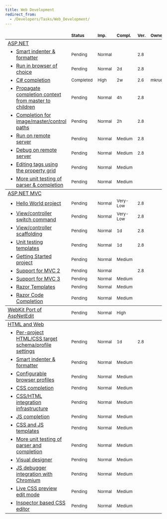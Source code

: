 ```yaml
---
title: Web Development
redirect_from:
  - /Developers/Tasks/Web_Development/
---
```


<table class="task-list" width="100%">
    <thead>
        <tr>
            <td style="padding-left: 0pt;" width="50%">  </td>
            <td valign="bottom"><span style="font-size: smaller;"><strong>Status</strong></span></td>
            <td valign="bottom"><span style="font-size: smaller;"><strong>Imp.</strong></span></td>
            <td valign="bottom"><strong><span style="font-size: smaller;">Compl.</span></strong></td>
            <td valign="bottom"><span style="font-size: smaller;"><strong>Ver.</strong></span></td>
            <td valign="bottom"><span style="font-size: smaller;"><strong>Owner</strong></span></td>
            <td valign="bottom">&nbsp;</td>
        </tr>
    </thead>
    <tbody>
        <tr>
            <td><a rel="custom nofollow" href="/archived/developers/tasks/web-development/asp.net/">ASP.NET</a></td>
            <td>&nbsp;</td>
            <td>&nbsp;</td>
            <td>&nbsp;</td>
            <td>&nbsp;</td>
            <td>&nbsp;</td>
            <td>&nbsp;</td>
        </tr>
        <tr>
            <td><ul style="margin: 0pt;"> <li><a rel="custom nofollow" href="/archived/developers/tasks/web-development/asp.net/">Smart indenter &amp; formatter</a></li> </ul> </td>
            <td class="task-status-Pending"><span style="font-size: smaller;">Pending</span></td>
            <td class="task-importance-Normal"><span style="font-size: smaller;">Normal</span></td>
            <td class="task-complexity-"><span style="font-size: smaller;"></span></td>
            <td><span style="font-size: smaller;">2.8</span></td>
            <td><span style="font-size: smaller;"></span></td>
            <td></td>
        </tr>
        <tr>
            <td><ul style="margin: 0pt;"> <li><a rel="custom nofollow" href="/archived/developers/tasks/web-development/asp.net/">Run in browser of choice</a></li> </ul> </td>
            <td class="task-status-Pending"><span style="font-size: smaller;">Pending</span></td>
            <td class="task-importance-Normal"><span style="font-size: smaller;">Normal</span></td>
            <td class="task-complexity-2d"><span style="font-size: smaller;">2d</span></td>
            <td><span style="font-size: smaller;">2.8</span></td>
            <td><span style="font-size: smaller;"></span></td>
            <td></td>
        </tr>
        <tr>
            <td><ul style="margin: 0pt;"> <li><a rel="custom nofollow" href="/archived/developers/tasks/web-development/asp.net/">C# completion </a></li> </ul> </td>
            <td class="task-status-Completed"><span style="font-size: smaller;">Completed</span></td>
            <td class="task-importance-High"><span style="font-size: smaller;">High</span></td>
            <td class="task-complexity-2w"><span style="font-size: smaller;">2w</span></td>
            <td><span style="font-size: smaller;">2.6</span></td>
            <td><span style="font-size: smaller;">mkrueger</span></td>
            <td></td>
        </tr>
        <tr>
            <td><ul style="margin: 0pt;"> <li><a rel="custom nofollow" href="/archived/developers/tasks/web-development/asp.net/">Propagate completion context from master to children</a></li> </ul> </td>
            <td class="task-status-Pending"><span style="font-size: smaller;">Pending</span></td>
            <td class="task-importance-Normal"><span style="font-size: smaller;">Normal</span></td>
            <td class="task-complexity-4h"><span style="font-size: smaller;">4h</span></td>
            <td><span style="font-size: smaller;">2.8</span></td>
            <td><span style="font-size: smaller;"></span></td>
            <td></td>
        </tr>
        <tr>
            <td><ul style="margin: 0pt;"> <li><a rel="custom nofollow" href="/archived/developers/tasks/web-development/asp.net/">Completion for image/master/control paths</a></li> </ul> </td>
            <td class="task-status-Pending"><span style="font-size: smaller;">Pending</span></td>
            <td class="task-importance-Normal"><span style="font-size: smaller;">Normal</span></td>
            <td class="task-complexity-2h"><span style="font-size: smaller;">2h</span></td>
            <td><span style="font-size: smaller;">2.8</span></td>
            <td><span style="font-size: smaller;"></span></td>
            <td></td>
        </tr>
        <tr>
            <td><ul style="margin: 0pt;"> <li><a rel="custom nofollow" href="/archived/developers/tasks/web-development/asp.net/">Run on remote server</a></li> </ul> </td>
            <td class="task-status-Pending"><span style="font-size: smaller;">Pending</span></td>
            <td class="task-importance-Normal"><span style="font-size: smaller;">Normal</span></td>
            <td class="task-complexity-Medium"><span style="font-size: smaller;">Medium</span></td>
            <td><span style="font-size: smaller;">2.8</span></td>
            <td><span style="font-size: smaller;"></span></td>
            <td></td>
        </tr>
        <tr>
            <td><ul style="margin: 0pt;"> <li><a rel="custom nofollow" href="/archived/developers/tasks/web-development/asp.net/">Debug on remote server</a></li> </ul> </td>
            <td class="task-status-Pending"><span style="font-size: smaller;">Pending</span></td>
            <td class="task-importance-Normal"><span style="font-size: smaller;">Normal</span></td>
            <td class="task-complexity-Medium"><span style="font-size: smaller;">Medium</span></td>
            <td><span style="font-size: smaller;">2.8</span></td>
            <td><span style="font-size: smaller;"></span></td>
            <td></td>
        </tr>
        <tr>
            <td><ul style="margin: 0pt;"> <li><a rel="custom nofollow" href="/archived/developers/tasks/web-development/asp.net/">Editing tags using the property grid</a></li> </ul> </td>
            <td class="task-status-Pending"><span style="font-size: smaller;">Pending</span></td>
            <td class="task-importance-Normal"><span style="font-size: smaller;">Normal</span></td>
            <td class="task-complexity-Medium"><span style="font-size: smaller;">Medium</span></td>
            <td><span style="font-size: smaller;"></span></td>
            <td><span style="font-size: smaller;"></span></td>
            <td></td>
        </tr>
        <tr>
            <td><ul style="margin: 0pt;"> <li><a rel="custom nofollow" href="/archived/developers/tasks/web-development/asp.net/">More unit testing of parser &amp; completion</a></li> </ul> </td>
            <td class="task-status-Pending"><span style="font-size: smaller;">Pending</span></td>
            <td class="task-importance-Normal"><span style="font-size: smaller;">Normal</span></td>
            <td class="task-complexity-Medium"><span style="font-size: smaller;">Medium</span></td>
            <td><span style="font-size: smaller;"></span></td>
            <td><span style="font-size: smaller;"></span></td>
            <td></td>
        </tr>
    </tbody>
    <tbody>
        <tr> <td><a rel="custom nofollow" href="/archived/developers/tasks/web-development/asp.net-mvc/">ASP.NET MVC</a></td> <td>&nbsp;</td> <td>&nbsp;</td> <td>&nbsp;</td> <td>&nbsp;</td> <td>&nbsp;</td> <td>&nbsp;</td> </tr>
        <tr>
            <td><ul style="margin: 0pt;"> <li><a rel="custom nofollow" href="/archived/developers/tasks/web-development/asp.net-mvc/">Hello World project</a></li> </ul> </td>
            <td class="task-status-Pending"><span style="font-size: smaller;">Pending</span></td>
            <td class="task-importance-Normal"><span style="font-size: smaller;">Normal</span></td>
            <td class="task-complexity-Very-Low"><span style="font-size: smaller;">Very-Low</span></td>
            <td><span style="font-size: smaller;">2.8</span></td>
            <td><span style="font-size: smaller;"></span></td>
            <td></td>
        </tr>
        <tr>
            <td><ul style="margin: 0pt;"> <li><a rel="custom nofollow" href="/archived/developers/tasks/web-development/asp.net-mvc/">View/controller switch command</a></li> </ul> </td>
            <td class="task-status-Pending"><span style="font-size: smaller;">Pending</span></td>
            <td class="task-importance-Normal"><span style="font-size: smaller;">Normal</span></td>
            <td class="task-complexity-Very-Low"><span style="font-size: smaller;">Very-Low</span></td>
            <td><span style="font-size: smaller;">2.8</span></td>
            <td><span style="font-size: smaller;"></span></td>
            <td></td>
        </tr>
        <tr>
            <td><ul style="margin: 0pt;"> <li><a rel="custom nofollow" href="/archived/developers/tasks/web-development/asp.net-mvc/">View/controller scaffolding</a></li> </ul> </td>
            <td class="task-status-Pending"><span style="font-size: smaller;">Pending</span></td>
            <td class="task-importance-Normal"><span style="font-size: smaller;">Normal</span></td>
            <td class="task-complexity-1d"><span style="font-size: smaller;">1d</span></td>
            <td><span style="font-size: smaller;">2.8</span></td>
            <td><span style="font-size: smaller;"></span></td>
            <td></td>
        </tr>
        <tr>
            <td><ul style="margin: 0pt;"> <li><a rel="custom nofollow" href="/archived/developers/tasks/web-development/asp.net-mvc/">Unit testing templates</a></li> </ul> </td>
            <td class="task-status-Pending"><span style="font-size: smaller;">Pending</span></td>
            <td class="task-importance-Normal"><span style="font-size: smaller;">Normal</span></td>
            <td class="task-complexity-1d"><span style="font-size: smaller;">1d</span></td>
            <td><span style="font-size: smaller;">2.8</span></td>
            <td><span style="font-size: smaller;"></span></td>
            <td></td>
        </tr>
        <tr>
            <td><ul style="margin: 0pt;"> <li><a rel="custom nofollow" href="/archived/developers/tasks/web-development/asp.net-mvc/">Getting Started project</a></li> </ul> </td>
            <td class="task-status-Pending"><span style="font-size: smaller;">Pending</span></td>
            <td class="task-importance-Normal"><span style="font-size: smaller;">Normal</span></td>
            <td class="task-complexity-Medium"><span style="font-size: smaller;">Medium</span></td>
            <td><span style="font-size: smaller;"></span></td>
            <td><span style="font-size: smaller;"></span></td>
            <td></td>
        </tr>
        <tr>
            <td><ul style="margin: 0pt;"> <li><a rel="custom nofollow" href="/archived/developers/tasks/web-development/asp.net-mvc/">Support for MVC 2</a></li> </ul> </td>
            <td class="task-status-Pending"><span style="font-size: smaller;">Pending</span></td>
            <td class="task-importance-Normal"><span style="font-size: smaller;">Normal</span></td>
            <td class="task-complexity-"><span style="font-size: smaller;"></span></td>
            <td><span style="font-size: smaller;">2.8</span></td>
            <td><span style="font-size: smaller;"></span></td>
            <td></td>
        </tr>
        <tr>
            <td><ul style="margin: 0pt;"> <li><a rel="custom nofollow" href="/archived/developers/tasks/web-development/asp.net-mvc/">Support for MVC 3</a></li> </ul> </td>
            <td class="task-status-Pending"><span style="font-size: smaller;">Pending</span></td>
            <td class="task-importance-Normal"><span style="font-size: smaller;">Normal</span></td>
            <td class="task-complexity-Medium"><span style="font-size: smaller;">Medium</span></td>
            <td><span style="font-size: smaller;"></span></td>
            <td><span style="font-size: smaller;"></span></td>
            <td></td>
        </tr>
        <tr>
            <td><ul style="margin: 0pt;"> <li><a rel="custom nofollow" href="/archived/developers/tasks/web-development/asp.net-mvc/">Razor Templates</a></li> </ul> </td>
            <td class="task-status-Pending"><span style="font-size: smaller;">Pending</span></td>
            <td class="task-importance-Normal"><span style="font-size: smaller;">Normal</span></td>
            <td class="task-complexity-Medium"><span style="font-size: smaller;">Medium</span></td>
            <td><span style="font-size: smaller;"></span></td>
            <td><span style="font-size: smaller;"></span></td>
            <td></td>
        </tr>
        <tr>
            <td><ul style="margin: 0pt;"> <li><a rel="custom nofollow" href="/archived/developers/tasks/web-development/asp.net-mvc/">Razor Code Completion</a></li> </ul> </td>
            <td class="task-status-Pending"><span style="font-size: smaller;">Pending</span></td>
            <td class="task-importance-Normal"><span style="font-size: smaller;">Normal</span></td>
            <td class="task-complexity-Medium"><span style="font-size: smaller;">Medium</span></td>
            <td><span style="font-size: smaller;"></span></td>
            <td><span style="font-size: smaller;"></span></td>
            <td></td>
        </tr>
    </tbody>
    <tbody>
        <tr>
            <td><a id="_task_a_Web.Webkit"></a><a rel="custom nofollow" href="/archived/developers/tasks/web-development/webkit-port-of-aspnetedit/">WebKit Port of AspNetEdit</a></td>
            <td class="task-status-Pending"><span style="font-size: smaller;">Pending</span></td>
            <td class="task-importance-Normal"><span style="font-size: smaller;">Normal</span></td>
            <td class="task-complexity-High"><span style="font-size: smaller;">High</span></td>
            <td><span style="font-size: smaller;"></span></td>
            <td><span style="font-size: smaller;"></span></td>
            <td></td>
        </tr>
    </tbody>
    <tbody>
        <tr> <td><a rel="custom nofollow" href="/archived/developers/tasks/web-development/html-and-web/">HTML and Web</a></td> <td>&nbsp;</td> <td>&nbsp;</td> <td>&nbsp;</td> <td>&nbsp;</td> <td>&nbsp;</td> <td>&nbsp;</td> </tr>
        <tr>
            <td><ul style="margin: 0pt;"> <li><a rel="custom nofollow" href="/archived/developers/tasks/web-development/html-and-web/">Per-project HTML/CSS target schema/profile settings</a></li> </ul> </td>
            <td class="task-status-Pending"><span style="font-size: smaller;">Pending</span></td>
            <td class="task-importance-Normal"><span style="font-size: smaller;">Normal</span></td>
            <td class="task-complexity-1d"><span style="font-size: smaller;">1d</span></td>
            <td><span style="font-size: smaller;">2.8</span></td>
            <td><span style="font-size: smaller;"></span></td>
            <td></td>
        </tr>
        <tr>
            <td><ul style="margin: 0pt;"> <li><a rel="custom nofollow" href="/archived/developers/tasks/web-development/html-and-web/">Smart indenter &amp; formatter</a></li> </ul> </td>
            <td class="task-status-Pending"><span style="font-size: smaller;">Pending</span></td>
            <td class="task-importance-Normal"><span style="font-size: smaller;">Normal</span></td>
            <td class="task-complexity-Medium"><span style="font-size: smaller;">Medium</span></td>
            <td><span style="font-size: smaller;"></span></td>
            <td><span style="font-size: smaller;"></span></td>
            <td></td>
        </tr>
        <tr>
            <td><ul style="margin: 0pt;"> <li><a rel="custom nofollow" href="/archived/developers/tasks/web-development/html-and-web/">Configurable browser profiles</a></li> </ul> </td>
            <td class="task-status-Pending"><span style="font-size: smaller;">Pending</span></td>
            <td class="task-importance-Normal"><span style="font-size: smaller;">Normal</span></td>
            <td class="task-complexity-Medium"><span style="font-size: smaller;">Medium</span></td>
            <td><span style="font-size: smaller;"></span></td>
            <td><span style="font-size: smaller;"></span></td>
            <td></td>
        </tr>
        <tr>
            <td><ul style="margin: 0pt;"> <li><a rel="custom nofollow" href="/archived/developers/tasks/web-development/html-and-web/">CSS completion</a></li> </ul> </td>
            <td class="task-status-Pending"><span style="font-size: smaller;">Pending</span></td>
            <td class="task-importance-Normal"><span style="font-size: smaller;">Normal</span></td>
            <td class="task-complexity-Medium"><span style="font-size: smaller;">Medium</span></td>
            <td><span style="font-size: smaller;"></span></td>
            <td><span style="font-size: smaller;"></span></td>
            <td></td>
        </tr>
        <tr>
            <td><ul style="margin: 0pt;"> <li><a rel="custom nofollow" href="/archived/developers/tasks/web-development/html-and-web/">CSS/HTML integration infrastructure</a></li> </ul> </td>
            <td class="task-status-Pending"><span style="font-size: smaller;">Pending</span></td>
            <td class="task-importance-Normal"><span style="font-size: smaller;">Normal</span></td>
            <td class="task-complexity-Medium"><span style="font-size: smaller;">Medium</span></td>
            <td><span style="font-size: smaller;"></span></td>
            <td><span style="font-size: smaller;"></span></td>
            <td></td>
        </tr>
        <tr>
            <td><ul style="margin: 0pt;"> <li><a rel="custom nofollow" href="/archived/developers/tasks/web-development/html-and-web/">JS completion</a></li> </ul> </td>
            <td class="task-status-Pending"><span style="font-size: smaller;">Pending</span></td>
            <td class="task-importance-Normal"><span style="font-size: smaller;">Normal</span></td>
            <td class="task-complexity-Medium"><span style="font-size: smaller;">Medium</span></td>
            <td><span style="font-size: smaller;"></span></td>
            <td><span style="font-size: smaller;"></span></td>
            <td></td>
        </tr>
        <tr>
            <td><ul style="margin: 0pt;"> <li><a rel="custom nofollow" href="/archived/developers/tasks/web-development/html-and-web/">CSS and JS templates</a></li> </ul> </td>
            <td class="task-status-Pending"><span style="font-size: smaller;">Pending</span></td>
            <td class="task-importance-Normal"><span style="font-size: smaller;">Normal</span></td>
            <td class="task-complexity-Medium"><span style="font-size: smaller;">Medium</span></td>
            <td><span style="font-size: smaller;"></span></td>
            <td><span style="font-size: smaller;"></span></td>
            <td></td>
        </tr>
        <tr>
            <td><ul style="margin: 0pt;"> <li><a rel="custom nofollow" href="/archived/developers/tasks/web-development/html-and-web/">More unit testing of parser and completion</a></li> </ul> </td>
            <td class="task-status-Pending"><span style="font-size: smaller;">Pending</span></td>
            <td class="task-importance-Normal"><span style="font-size: smaller;">Normal</span></td>
            <td class="task-complexity-Medium"><span style="font-size: smaller;">Medium</span></td>
            <td><span style="font-size: smaller;"></span></td>
            <td><span style="font-size: smaller;"></span></td>
            <td></td>
        </tr>
        <tr>
            <td><ul style="margin: 0pt;"> <li><a rel="custom nofollow" href="/archived/developers/tasks/web-development/html-and-web/">Visual designer</a></li> </ul> </td>
            <td class="task-status-Pending"><span style="font-size: smaller;">Pending</span></td>
            <td class="task-importance-Normal"><span style="font-size: smaller;">Normal</span></td>
            <td class="task-complexity-Medium"><span style="font-size: smaller;">Medium</span></td>
            <td><span style="font-size: smaller;"></span></td>
            <td><span style="font-size: smaller;"></span></td>
            <td></td>
        </tr>
        <tr>
            <td><ul style="margin: 0pt;"> <li><a rel="custom nofollow" href="/archived/developers/tasks/web-development/html-and-web/">JS debugger integration with Chromium</a></li> </ul> </td>
            <td class="task-status-Pending"><span style="font-size: smaller;">Pending</span></td>
            <td class="task-importance-Normal"><span style="font-size: smaller;">Normal</span></td>
            <td class="task-complexity-Medium"><span style="font-size: smaller;">Medium</span></td>
            <td><span style="font-size: smaller;"></span></td>
            <td><span style="font-size: smaller;"></span></td>
            <td></td>
        </tr>
        <tr>
            <td><ul style="margin: 0pt;"> <li><a rel="custom nofollow" href="/archived/developers/tasks/web-development/html-and-web/">Live CSS preview edit mode</a></li> </ul> </td>
            <td class="task-status-Pending"><span style="font-size: smaller;">Pending</span></td>
            <td class="task-importance-Normal"><span style="font-size: smaller;">Normal</span></td>
            <td class="task-complexity-Medium"><span style="font-size: smaller;">Medium</span></td>
            <td><span style="font-size: smaller;"></span></td>
            <td><span style="font-size: smaller;"></span></td>
            <td></td>
        </tr>
        <tr>
            <td><ul style="margin: 0pt;"> <li><a rel="custom nofollow" href="/archived/developers/tasks/web-development/html-and-web/">Inspector based CSS editor</a></li> </ul> </td>
            <td class="task-status-Pending"><span style="font-size: smaller;">Pending</span></td>
            <td class="task-importance-Normal"><span style="font-size: smaller;">Normal</span></td>
            <td class="task-complexity-Medium"><span style="font-size: smaller;">Medium</span></td>
            <td><span style="font-size: smaller;"></span></td>
            <td><span style="font-size: smaller;"></span></td>
            <td></td>
        </tr>
    </tbody>
</table>
